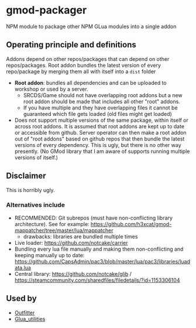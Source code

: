 # gmod-packager
NPM module to package other NPM GLua modules into a single addon

## Operating principle and definitions

Addons depend on other repos/packages that can depend on other repos/packages. Root addon bundles the latest version of every repo/package by merging them all with itself into a `dist` folder

 - **Root addon**: bundles all dependencies and can be uploaded to workshop or used by a server. 
    - SRCDS/Game should not have overlapping root addons but a new root addon should be made that includes all other "root" addons. 
	- If you have multiple and they have overlapping files it cannot be guaranteed which file gets loaded (old files might get loaded)
 - Does not support multiple versions of the same package, within itself or across root addons. It is assumed that root addons are kept up to date or accessible from github. Server operator can then make a root addon out of "root addons" based on github repos that then bundle the latest versions of every dependency. This is ugly, but there is no other way presently. (No GMod library that I am aware of supports running multiple versions of itself.)
 

## Disclaimer

This is horribly ugly. 

### Alternatives include

 - RECOMMENDED: Git subrepos (must have non-conflicting library architecture). See for example: https://github.com/h3xcat/gmod-mappatcher/tree/master/lua/mappatcher 
    - drawbacks: libraries are bundled multiple times 
 - Live loader: https://github.com/notcake/carrier
 - Bundling every lua file manually and making them non-conflicting and keeping manually up to date: https://github.com/CapsAdmin/pac3/blob/master/lua/pac3/libraries/luadata.lua
 - Central library: https://github.com/notcake/glib /  https://steamcommunity.com/sharedfiles/filedetails/?id=1153306104
 
## Used by

 - [Outfitter](https://github.com/Metastruct/outfitter/blob/dev/package.json)
 - [Glua_utilities](https://github.com/Metastruct/glua_utilities/blob/master/package.json)